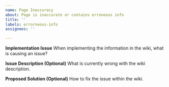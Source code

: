 ```yaml
---
name: Page Inaccuracy
about: Page is inaccurate or contains erroneous info
title: ''
labels: errorneous-info
assignees: ''

---
```


**Implementation Issue**
When implementing the information in the wiki, what is causing an issue?

**Issue Description (Optional)**
What is currently wrong with the wiki description.

**Proposed Solution (Optional)**
How to fix the issue within the wiki.
